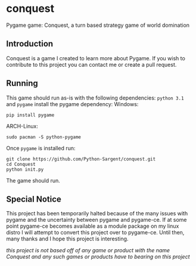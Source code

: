 # conquest
Pygame game: Conquest, a turn based strategy game of world domination

## Introduction
Conquest is a game I created to learn more about Pygame.
If you wish to contribute to this project you can contact me or create a pull request.

## Running
This game should run as-is with the following dependencies: `python 3.1` and `pygame`
install the pygame dependency:
Windows:
```
pip install pygame
```

ARCH-Linux:
```
sudo pacman -S python-pygame
```

Once `pygame` is installed run:
```
git clone https://github.com/Python-Sargent/conquest.git
cd Conquest
python init.py
```
The game should run.

## Special Notice
This project has been temporarily halted because of the many issues with pygame and the uncertainty between pygame and pygame-ce.
If at some point pygame-ce becomes available as a module package on my linux distro I will attempt to convert this project over to pygame-ce.
Until then, many thanks and I hope this project is interesting.

_this project is not based off of any game or product with the name Conquest and any such games or products have to bearing on this project_
